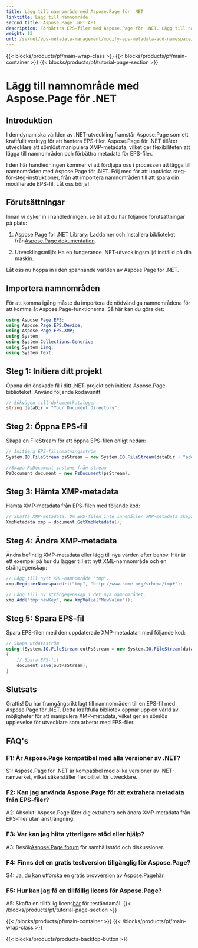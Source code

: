 ```yaml
---
title: Lägg till namnområde med Aspose.Page för .NET
linktitle: Lägg till namnområde
second_title: Aspose.Page .NET API
description: Förbättra EPS-filer med Aspose.Page för .NET. Lägg till namnutrymmen utan ansträngning, ändra XMP-metadata och stärk ditt .NET-utvecklingsarbetsflöde.
weight: 13
url: /sv/net/eps-metadata-management/modify-eps-metadata-add-namespace/
---
```


{{< blocks/products/pf/main-wrap-class >}}
{{< blocks/products/pf/main-container >}}
{{< blocks/products/pf/tutorial-page-section >}}

# Lägg till namnområde med Aspose.Page för .NET

## Introduktion

I den dynamiska världen av .NET-utveckling framstår Aspose.Page som ett kraftfullt verktyg för att hantera EPS-filer. Aspose.Page för .NET tillåter utvecklare att sömlöst manipulera XMP-metadata, vilket ger flexibiliteten att lägga till namnområden och förbättra metadata för EPS-filer.

I den här handledningen kommer vi att fördjupa oss i processen att lägga till namnområden med Aspose.Page för .NET. Följ med för att upptäcka steg-för-steg-instruktioner, från att importera namnområden till att spara din modifierade EPS-fil. Låt oss börja!

## Förutsättningar

Innan vi dyker in i handledningen, se till att du har följande förutsättningar på plats:

1.  Aspose.Page for .NET Library: Ladda ner och installera biblioteket från[Aspose.Page dokumentation](https://reference.aspose.com/page/net/).

2. Utvecklingsmiljö: Ha en fungerande .NET-utvecklingsmiljö inställd på din maskin.

Låt oss nu hoppa in i den spännande världen av Aspose.Page för .NET.

## Importera namnområden

För att komma igång måste du importera de nödvändiga namnområdena för att komma åt Aspose.Page-funktionerna. Så här kan du göra det:

```csharp
using Aspose.Page.EPS;
using Aspose.Page.EPS.Device;
using Aspose.Page.EPS.XMP;
using System;
using System.Collections.Generic;
using System.Linq;
using System.Text;
```

## Steg 1: Initiera ditt projekt

Öppna din önskade fil i ditt .NET-projekt och initiera Aspose.Page-biblioteket. Använd följande kodavsnitt:

```csharp
// Sökvägen till dokumentkatalogen.
string dataDir = "Your Document Directory";
```

## Steg 2: Öppna EPS-fil

Skapa en FileStream för att öppna EPS-filen enligt nedan:

```csharp
// Initiera EPS-filinmatningsström
System.IO.FileStream psStream = new System.IO.FileStream(dataDir + "add_simple_props_input.eps", System.IO.FileMode.Open, System.IO.FileAccess.Read);

//Skapa PsDocument-instans från stream
PsDocument document = new PsDocument(psStream);
```

## Steg 3: Hämta XMP-metadata

Hämta XMP-metadata från EPS-filen med följande kod:

```csharp
// Skaffa XMP-metadata. Om EPS-filen inte innehåller XMP-metadata skapas en ny med värden från PS-metadatakommentarer.
XmpMetadata xmp = document.GetXmpMetadata();
```

## Steg 4: Ändra XMP-metadata

Ändra befintlig XMP-metadata eller lägg till nya värden efter behov. Här är ett exempel på hur du lägger till ett nytt XML-namnområde och en strängegenskap:

```csharp
// Lägg till nytt XML-namnområde "tmp".
xmp.RegisterNamespaceUri("tmp", "http://www.some.org/schema/tmp#");

// Lägg till ny strängegenskap i det nya namnområdet.
xmp.Add("tmp:newKey", new XmpValue("NewValue"));
```

## Steg 5: Spara EPS-fil

Spara EPS-filen med den uppdaterade XMP-metadatan med följande kod:

```csharp
// Skapa utdataström
using (System.IO.FileStream outPsStream = new System.IO.FileStream(dataDir + "add_namespace_output.eps", System.IO.FileMode.Create, System.IO.FileAccess.Write))
{
    // Spara EPS-fil
    document.Save(outPsStream);
}
```

## Slutsats

Grattis! Du har framgångsrikt lagt till namnområden till en EPS-fil med Aspose.Page för .NET. Detta kraftfulla bibliotek öppnar upp en värld av möjligheter för att manipulera XMP-metadata, vilket ger en sömlös upplevelse för utvecklare som arbetar med EPS-filer.

## FAQ's

### F1: Är Aspose.Page kompatibel med alla versioner av .NET?

S1: Aspose.Page för .NET är kompatibel med olika versioner av .NET-ramverket, vilket säkerställer flexibilitet för utvecklare.

### F2: Kan jag använda Aspose.Page för att extrahera metadata från EPS-filer?

A2: Absolut! Aspose.Page låter dig extrahera och ändra XMP-metadata från EPS-filer utan ansträngning.

### F3: Var kan jag hitta ytterligare stöd eller hjälp?

 A3: Besök[Aspose.Page forum](https://forum.aspose.com/c/page/39) för samhällsstöd och diskussioner.

### F4: Finns det en gratis testversion tillgänglig för Aspose.Page?

 S4: Ja, du kan utforska en gratis provversion av Aspose.Page[här](https://releases.aspose.com/).

### F5: Hur kan jag få en tillfällig licens för Aspose.Page?

 A5: Skaffa en tillfällig licens[här](https://purchase.aspose.com/temporary-license/) för teständamål.
{{< /blocks/products/pf/tutorial-page-section >}}

{{< /blocks/products/pf/main-container >}}
{{< /blocks/products/pf/main-wrap-class >}}

{{< blocks/products/products-backtop-button >}}
